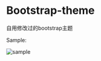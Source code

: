 # Bootstrap-theme
自用修改过的bootstrap主题

Sample:

![sample](http://7u2jwa.com1.z0.glb.clouddn.com/sample.png)